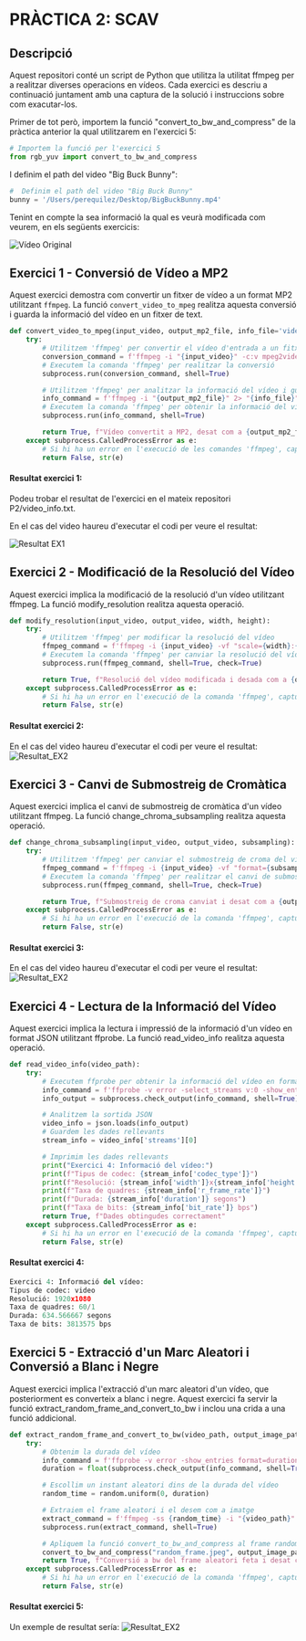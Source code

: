 # PRÀCTICA 2: SCAV


## Descripció

Aquest repositori conté un script de Python que utilitza la utilitat ffmpeg per a realitzar diverses operacions en vídeos. Cada exercici es descriu a continuació juntament amb una captura de la solució i instruccions sobre com exacutar-los.

Primer de tot però, importem la funció "convert_to_bw_and_compress" de la pràctica anterior la qual utilitzarem en l'exercici 5:
```python
# Importem la funció per l'exercici 5
from rgb_yuv import convert_to_bw_and_compress
```
I definim el path del video "Big Buck Bunny":
```python
#  Definim el path del video "Big Buck Bunny"
bunny = '/Users/perequilez/Desktop/BigBuckBunny.mp4'
```
Tenint en compte la sea informació la qual es veurà modificada com veurem, en els següents exercicis:

![Vídeo Original](Informació_vídeo_original.png)

## Exercici 1 - Conversió de Vídeo a MP2

Aquest exercici demostra com convertir un fitxer de vídeo a un format MP2 utilitzant `ffmpeg`. La funció `convert_video_to_mpeg` realitza aquesta conversió i guarda la informació del vídeo en un fitxer de text.

```python
def convert_video_to_mpeg(input_video, output_mp2_file, info_file='video_info.txt'):
    try:
        # Utilitzem 'ffmpeg' per convertir el vídeo d'entrada a un fitxer de vídeo MP2
        conversion_command = f'ffmpeg -i "{input_video}" -c:v mpeg2video -q:v 2 -an "{output_mp2_file}"'
        # Executem la comanda 'ffmpeg' per realitzar la conversió
        subprocess.run(conversion_command, shell=True)

        # Utilitzem 'ffmpeg' per analitzar la informació del vídeo i guardar-la en un fitxer de text
        info_command = f'ffmpeg -i "{output_mp2_file}" 2> "{info_file}"'
        # Executem la comanda 'ffmpeg' per obtenir la informació del vídeo
        subprocess.run(info_command, shell=True)

        return True, f"Vídeo convertit a MP2, desat com a {output_mp2_file} i informació desada com a {info_file}"
    except subprocess.CalledProcessError as e:
        # Si hi ha un error en l'execució de les comandes 'ffmpeg', capturem l'excepció i la retornem
        return False, str(e)
```
#### Resultat exercici 1:
Podeu trobar el resultat de l'exercici en el mateix repositori P2/video_info.txt.

En el cas del video haureu d'executar el codi per veure el resultat:

![Resultat EX1](Output_EX1.png)

## Exercici 2 - Modificació de la Resolució del Vídeo

Aquest exercici implica la modificació de la resolució d'un vídeo utilitzant ffmpeg. La funció modify_resolution realitza aquesta operació.
```python
def modify_resolution(input_video, output_video, width, height):
    try:
        # Utilitzem 'ffmpeg' per modificar la resolució del vídeo
        ffmpeg_command = f'ffmpeg -i {input_video} -vf "scale={width}:{height}" {output_video}'
        # Executem la comanda 'ffmpeg' per canviar la resolució del vídeo d'entrada i guardar-lo com a vídeo de sortida
        subprocess.run(ffmpeg_command, shell=True, check=True)

        return True, f"Resolució del vídeo modificada i desada com a {output_video}"
    except subprocess.CalledProcessError as e:
        # Si hi ha un error en l'execució de la comanda 'ffmpeg', capturem l'excepció i la retornem
        return False, str(e)
```
#### Resultat exercici 2:
En el cas del video haureu d'executar el codi per veure el resultat:
![Resultat_EX2](Output_EX2.png)

## Exercici 3 - Canvi de Submostreig de Cromàtica

Aquest exercici implica el canvi de submostreig de cromàtica d'un vídeo utilitzant ffmpeg. La funció change_chroma_subsampling realitza aquesta operació.

```python
def change_chroma_subsampling(input_video, output_video, subsampling):
    try:
        # Utilitzem 'ffmpeg' per canviar el submostreig de croma del vídeo d'entrada
        ffmpeg_command = f'ffmpeg -i {input_video} -vf "format={subsampling}" -c:a copy {output_video}'
        # Executem la comanda 'ffmpeg' per realitzar el canvi de submostreig de croma
        subprocess.run(ffmpeg_command, shell=True, check=True)

        return True, f"Submostreig de croma canviat i desat com a {output_video}"
    except subprocess.CalledProcessError as e:
        # Si hi ha un error en l'execució de la comanda 'ffmpeg', capturem l'excepció i la retornem
        return False, str(e)
```
#### Resultat exercici 3:
En el cas del video haureu d'executar el codi per veure el resultat:
![Resultat_EX2](Output_EX3.png)

## Exercici 4 - Lectura de la Informació del Vídeo

Aquest exercici implica la lectura i impressió de la informació d'un vídeo en format JSON utilitzant ffprobe. La funció read_video_info realitza aquesta operació.

```python
def read_video_info(video_path):
    try:
        # Executem ffprobe per obtenir la informació del vídeo en format JSON
        info_command = f'ffprobe -v error -select_streams v:0 -show_entries stream=codec_type,width,height,r_frame_rate,duration,bit_rate -of json "{video_path}"'
        info_output = subprocess.check_output(info_command, shell=True).decode('utf-8')

        # Analitzem la sortida JSON
        video_info = json.loads(info_output)
        # Guardem les dades rellevants
        stream_info = video_info['streams'][0]

        # Imprimim les dades rellevants
        print("Exercici 4: Informació del vídeo:")
        print(f"Tipus de codec: {stream_info['codec_type']}")
        print(f"Resolució: {stream_info['width']}x{stream_info['height']}")
        print(f"Taxa de quadres: {stream_info['r_frame_rate']}")
        print(f"Durada: {stream_info['duration']} segons")
        print(f"Taxa de bits: {stream_info['bit_rate']} bps")
        return True, f"Dades obtingudes correctament"
    except subprocess.CalledProcessError as e:
        # Si hi ha un error en l'execució de la comanda 'ffmpeg', capturem l'excepció i la retornem
        return False, str(e)
```
#### Resultat exercici 4:
```python
Exercici 4: Informació del vídeo:
Tipus de codec: video
Resolució: 1920x1080
Taxa de quadres: 60/1
Durada: 634.566667 segons
Taxa de bits: 3813575 bps
```
## Exercici 5 - Extracció d'un Marc Aleatori i Conversió a Blanc i Negre

Aquest exercici implica l'extracció d'un marc aleatori d'un vídeo, que posteriorment es converteix a blanc i negre. Aquest exercici fa servir la funció extract_random_frame_and_convert_to_bw i inclou una crida a una funció addicional.

```python
def extract_random_frame_and_convert_to_bw(video_path, output_image_path, quality=2):
    try:
        # Obtenim la durada del vídeo
        info_command = f'ffprobe -v error -show_entries format=duration -of default=noprint_wrappers=1:nokey=1 "{video_path}"'
        duration = float(subprocess.check_output(info_command, shell=True))

        # Escollim un instant aleatori dins de la durada del vídeo
        random_time = random.uniform(0, duration)

        # Extraiem el frame aleatori i el desem com a imatge
        extract_command = f'ffmpeg -ss {random_time} -i "{video_path}" -vframes 1 "{"random_frame.jpeg"}"'
        subprocess.run(extract_command, shell=True)

        # Apliquem la funció convert_to_bw_and_compress al frame random i el guardem
        convert_to_bw_and_compress("random_frame.jpeg", output_image_path, quality)
        return True, f"Conversió a bw del frame aleatori feta i desat com a {output_image_path}"
    except subprocess.CalledProcessError as e:
        # Si hi ha un error en l'execució de la comanda 'ffmpeg', capturem l'excepció i la retornem
        return False, str(e)
```
#### Resultat exercici 5:
Un exemple de resultat sería:
![Resultat_EX2](Output_EX5.png)
